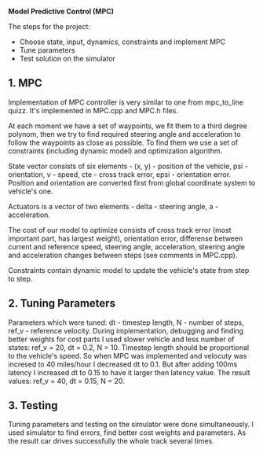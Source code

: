 **Model Predictive Control (MPC)**

The steps for the project:

* Choose state, input, dynamics, constraints and implement MPC
* Tune parameters
* Test solution on the simulator

## 1. MPC
Implementation of MPC controller is very similar to one from mpc_to_line quizz. It's implemented in MPC.cpp and MPC.h files.

At each moment we have a set of waypoints, we fit them to a third degree polynom, then we try to find required steering angle and acceleration to follow the waypoints as close as possible. To find them we use a set of constraints (including dynamic model) and optimization algorithm.

State vector consists of six elements - (x, y) - position of the vehicle, psi - orientation, v - speed, cte - cross track error, epsi - orientation error. Position and orientation are converted first from global coordinate system to vehicle's one.

Actuators is a vector of two elements - delta - steering angle, a - acceleration.

The cost of our model to optimize consists of cross track error (most important part, has largest weight), orientation error, differense between current and reference speed, steering angle, acceleration, steering angle and acceleration changes between steps (see comments in MPC.cpp).

Constraints contain dynamic model to update the vehicle's state from step to step.

## 2. Tuning Parameters

Parameters which were tuned: dt - timestep length, N - number of steps, ref_v - reference velocity. During implementation, debugging and finding better weights for cost parts I used slower vehicle and less number of states: ref_v = 20, dt = 0.2, N = 10.
Timestep length should be proportional to the vehicle's speed. So when MPC was implemented and velocuty was incresed to 40 miles/hour I decreased dt to 0.1. But after adding 100ms latency I increased dt to 0.15 to have it larger then latency value.
The result values: ref_v = 40, dt = 0.15, N = 20.

## 3. Testing
Tuning parameters and testing on the simulator were done simultaneously. I used simulator to find errors, find better cost weights and parameters. As the result car drives successfully the whole track several times.

